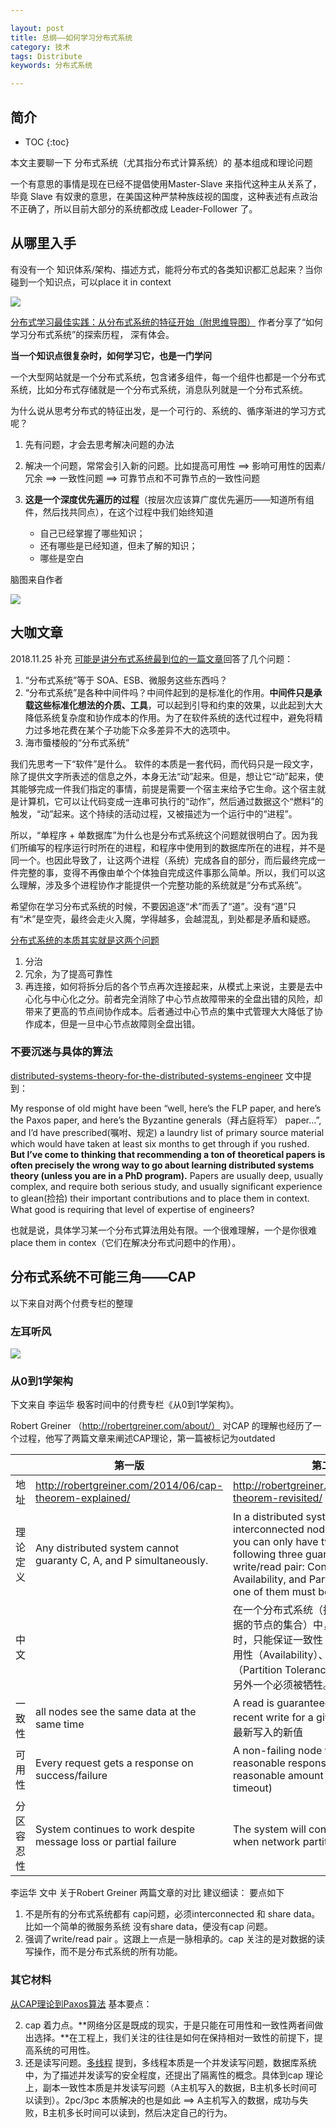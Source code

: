 ```yaml
---

layout: post
title: 总纲——如何学习分布式系统
category: 技术
tags: Distribute
keywords: 分布式系统

---
```


## 简介

* TOC
{:toc}

本文主要聊一下 分布式系统（尤其指分布式计算系统）的 基本组成和理论问题

一个有意思的事情是现在已经不提倡使用Master-Slave 来指代这种主从关系了，毕竟 Slave 有奴隶的意思，在美国这种严禁种族歧视的国度，这种表述有点政治不正确了，所以目前大部分的系统都改成 Leader-Follower 了。

## 从哪里入手


有没有一个 知识体系/架构、描述方式，能将分布式的各类知识都汇总起来？当你碰到一个知识点，可以place it in context

![](/public/upload/distribute/study_distribute_system.png)

[分布式学习最佳实践：从分布式系统的特征开始（附思维导图）](https://www.cnblogs.com/xybaby/p/8544715.html) 作者分享了“如何学习分布式系统”的探索历程， 深有体会。

**当一个知识点很复杂时，如何学习它，也是一门学问**

一个大型网站就是一个分布式系统，包含诸多组件，每一个组件也都是一个分布式系统，比如分布式存储就是一个分布式系统，消息队列就是一个分布式系统。

为什么说从思考分布式的特征出发，是一个可行的、系统的、循序渐进的学习方式呢？

1. 先有问题，才会去思考解决问题的办法
2. 解决一个问题，常常会引入新的问题。比如提高可用性 ==> 影响可用性的因素/冗余 ==> 一致性问题 ==> 可靠节点和不可靠节点的一致性问题
3. **这是一个深度优先遍历的过程**（按层次应该算广度优先遍历——知道所有组件，然后找共同点），在这个过程中我们始终知道

	* 自己已经掌握了哪些知识；
	* 还有哪些是已经知道，但未了解的知识；
	* 哪些是空白

脑图来自作者

![](/public/upload/distribute/study_distribute_system_from_feature.png)

## 大咖文章

2018.11.25 补充 [可能是讲分布式系统最到位的一篇文章](http://www.10tiao.com/html/46/201811/2651011019/1.html)回答了几个问题：

1. “分布式系统”等于 SOA、ESB、微服务这些东西吗？
2. “分布式系统”是各种中间件吗？中间件起到的是标准化的作用。**中间件只是承载这些标准化想法的介质、工具**，可以起到引导和约束的效果，以此起到大大降低系统复杂度和协作成本的作用。为了在软件系统的迭代过程中，避免将精力过多地花费在某个子功能下众多差异不大的选项中。
3. 海市蜃楼般的“分布式系统”

我们先思考一下“软件”是什么。 软件的本质是一套代码，而代码只是一段文字，除了提供文字所表述的信息之外，本身无法“动”起来。但是，想让它“动”起来，使其能够完成一件我们指定的事情，前提是需要一个宿主来给予它生命。这个宿主就是计算机，它可以让代码变成一连串可执行的“动作”，然后通过数据这个“燃料”的触发，“动”起来。这个持续的活动过程，又被描述为一个运行中的“进程”。

所以，“单程序 + 单数据库”为什么也是分布式系统这个问题就很明白了。因为我们所编写的程序运行时所在的进程，和程序中使用到的数据库所在的进程，并不是同一个。也因此导致了，让这两个进程（系统）完成各自的部分，而后最终完成一件完整的事，变得不再像由单个个体独自完成这件事那么简单。所以，我们可以这么理解，涉及多个进程协作才能提供一个完整功能的系统就是“分布式系统”。


希望你在学习分布式系统的时候，不要因追逐“术”而丢了“道”。没有“道”只有“术”是空壳，最终会走火入魔，学得越多，会越混乱，到处都是矛盾和疑惑。

[分布式系统的本质其实就是这两个问题](https://mp.weixin.qq.com/s?__biz=MjM5MDE0Mjc4MA==&mid=2651011140&idx=1&sn=37b734deb9523dbde221708baa43fb39&chksm=bdbec0178ac9490102e6072967092b5a04445bbe8f2bcf95a154f4e5d7eaf1717a342e7650b5&scene=27#wechat_redirect)

1. 分治
2. 冗余，为了提高可靠性
3. 再连接，如何将拆分后的各个节点再次连接起来，从模式上来说，主要是去中心化与中心化之分。前者完全消除了中心节点故障带来的全盘出错的风险，却带来了更高的节点间协作成本。后者通过中心节点的集中式管理大大降低了协作成本，但是一旦中心节点故障则全盘出错。

### 不要沉迷与具体的算法

[distributed-systems-theory-for-the-distributed-systems-engineer](http://the-paper-trail.org/blog/distributed-systems-theory-for-the-distributed-systems-engineer/) 文中提到：

My response of old might have been “well, here’s the FLP paper, and here’s the Paxos paper, and here’s the Byzantine generals（拜占庭将军） paper…”, and I’d have prescribed(嘱咐、规定) a laundry list of primary source material which would have taken at least six months to get through if you rushed. **But I’ve come to thinking that recommending a ton of theoretical papers is often precisely the wrong way to go about learning distributed systems theory (unless you are in a PhD program).** Papers are usually deep, usually complex, and require both serious study, and usually significant experience to glean(捡拾) their important contributions and to place them in context. What good is requiring that level of expertise of engineers?

也就是说，具体学习某一个分布式算法用处有限。一个很难理解，一个是你很难  place them in contex（它们在解决分布式问题中的作用）。


## 分布式系统不可能三角——CAP

以下来自对两个付费专栏的整理

### 左耳听风

![](/public/upload/distribute/cap.PNG)

### 从0到1学架构

下文来自 李运华 极客时间中的付费专栏《从0到1学架构》。

Robert Greiner （http://robertgreiner.com/about/） 对CAP 的理解也经历了一个过程，他写了两篇文章来阐述CAP理论，第一篇被标记为outdated

||第一版|第二版|
|---|---|---|
|地址|http://robertgreiner.com/2014/06/cap-theorem-explained/|http://robertgreiner.com/2014/08/cap-theorem-revisited/|
|理论定义|Any distributed system cannot guaranty C, A, and P simultaneously.|In a distributed system (a collection of interconnected nodes that share data.), you can only have two out of the following three guarantees across a write/read pair: Consistency, Availability, and Partition Tolerance - one of them must be sacrificed.|
|中文||在一个分布式系统（指互相连接并共享数据的节点的集合）中，当涉及读写操作时，只能保证一致性（Consistence）、可用性（Availability）、分区容错性（Partition Tolerance）三者中的两个，另外一个必须被牺牲。|
|一致性|all nodes see the same data at the same time|A read is guaranteed to return the most recent write for a given client 总能读到 最新写入的新值|
|可用性|Every request gets a response on success/failure|A non-failing node will return a reasonable response within a reasonable amount of time (no error or timeout)|
|分区容忍性|System continues to work despite message loss or partial failure|The system will continue to function when network partitions occur|

李运华 文中 关于Robert Greiner 两篇文章的对比 建议细读： 要点如下

1. 不是所有的分布式系统都有 cap问题，必须interconnected 和 share data。比如一个简单的微服务系统 没有share data，便没有cap 问题。
2. 强调了write/read pair 。这跟上一点是一脉相承的。cap 关注的是对数据的读写操作，而不是分布式系统的所有功能。

### 其它材料

[从CAP理论到Paxos算法](http://blog.longjiazuo.com/archives/5369?hmsr=toutiao.io&utm_medium=toutiao.io&utm_source=toutiao.io) 基本要点：

2. cap 着力点。**网络分区是既成的现实，于是只能在可用性和一致性两者间做出选择。**在工程上，我们关注的往往是如何在保持相对一致性的前提下，提高系统的可用性。
3. 还是读写问题。[多线程](http://qiankunli.github.io/2014/10/09/Threads.html) 提到，多线程本质是一个并发读写问题，数据库系统中，为了描述并发读写的安全程度，还提出了隔离性的概念。具体到cap 理论上，副本一致性本质是并发读写问题（A主机写入的数据，B主机多长时间可以读到）。2pc/3pc 本质解决的也是如此 ==> A主机写入的数据，成功与失败，B主机多长时间可以读到，然后决定自己的行为。

